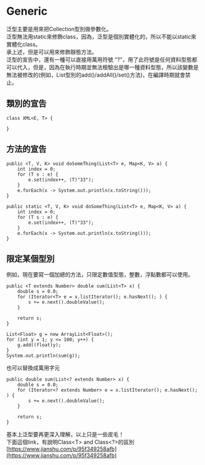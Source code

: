 # Generic  
泛型主要是用來把Collection型別做參數化。  
泛型無法用static來修飾class，因為，泛型是個別實體化的，所以不能以static來實體化class。  
承上述，但是可以用來修飾靜態方法。  
泛型的宣告中，還有一種可以直接用萬用符號 "?"，用了此符號是任何資料型態都可以代入，但是，因為在執行時期並無法檢驗出是哪一種資料型態，所以該變數是無法被修改的(例如，List型別的add()/addAll()/set()方法)，在編譯時期就會禁止。  

## 類別的宣告  
```java=1
class XML<E, T> {
	
}
```

## 方法的宣告  
```java=1
public <T, V, K> void doSomeThing(List<T> e, Map<K, V> a) {
    int index = 0;
    for (T s : e) {
        e.set(index++, (T)"33");
    }
    e.forEach(x -> System.out.println(x.toString()));
}
```

```java=1
public static <T, V, K> void doSomeThing(List<T> e, Map<K, V> a) {
    int index = 0;
    for (T s : e) {
        e.set(index++, (T)"33");
    }
    e.forEach(x -> System.out.println(x.toString()));
}
```

## 限定某個型別  
例如，現在要寫一個加總的方法，只限定數值型態，整數，浮點數都可以使用。  
```java=1
public <T extends Number> double sum(List<T> x) {
    double s = 0.0;
    for (Iterator<T> e = x.listIterator(); e.hasNext(); ) {
        s += e.next().doubleValue();
    }
		
    return s;
}

List<Float> g = new ArrayList<Float>();
for (int y = 1; y <= 100; y++) {
    g.add((float)y);
}
System.out.println(sum(g));
```
也可以替換成萬用字元  
```java=1
public double sum(List<? extends Number> x) {
    double s = 0.0;
    for (Iterator<? extends Number> e = x.listIterator(); e.hasNext(); ) {
        s += e.next().doubleValue();
    }

    return s;
}
```
基本上泛型要再更深入理解，以上只是一些皮毛！  
下面這個link，有說明Class\<T\> and Class\<\?\>的區別  
[https://www.jianshu.com/p/95f349258afb](https://www.jianshu.com/p/95f349258afb)
